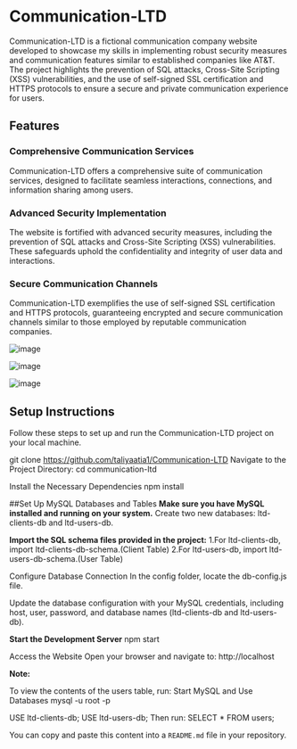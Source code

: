 # Communication-LTD

Communication-LTD is a fictional communication company website developed to showcase my skills in implementing robust security measures and communication features similar to established companies like AT&T. The project highlights the prevention of SQL attacks, Cross-Site Scripting (XSS) vulnerabilities, and the use of self-signed SSL certification and HTTPS protocols to ensure a secure and private communication experience for users.

## Features

### Comprehensive Communication Services
Communication-LTD offers a comprehensive suite of communication services, designed to facilitate seamless interactions, connections, and information sharing among users.

### Advanced Security Implementation
The website is fortified with advanced security measures, including the prevention of SQL attacks and Cross-Site Scripting (XSS) vulnerabilities. These safeguards uphold the confidentiality and integrity of user data and interactions.

### Secure Communication Channels
Communication-LTD exemplifies the use of self-signed SSL certification and HTTPS protocols, guaranteeing encrypted and secure communication channels similar to those employed by reputable communication companies.



![image](https://github.com/user-attachments/assets/143ab5ed-abd9-48bd-b36c-2a26a53cbfa3)


![image](https://github.com/user-attachments/assets/2ef9674f-9cf7-4c59-99c5-3e5bc2b18290)


![image](https://github.com/user-attachments/assets/ca45fe4c-dbf1-4983-995f-084c59151f97)


## Setup Instructions

Follow these steps to set up and run the Communication-LTD project on your local machine.

git clone https://github.com/taliyaatia1/Communication-LTD
Navigate to the Project Directory:
  cd communication-ltd

Install the Necessary Dependencies
  npm install


##Set Up MySQL Databases and Tables
**Make sure you have MySQL installed and running on your system.**
Create two new databases: ltd-clients-db and ltd-users-db.

 **Import the SQL schema files provided in the project:**
  1.For ltd-clients-db, import ltd-clients-db-schema.(Client Table)
  2.For ltd-users-db, import ltd-users-db-schema.(User Table)
  
Configure Database Connection
In the config folder, locate the db-config.js file.

Update the database configuration with your MySQL credentials, including host, user, password, and database names (ltd-clients-db and ltd-users-db).

**Start the Development Server**
npm start

Access the Website
Open your browser and navigate to: http://localhost

**Note:**

To view the contents of the users table, run:
Start MySQL and Use Databases
mysql -u root -p

USE ltd-clients-db;
USE ltd-users-db;
Then run:
SELECT * FROM users;



You can copy and paste this content into a `README.md` file in your repository.



